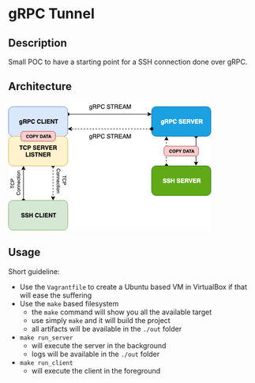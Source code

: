 # gRPC Tunnel

## Description
Small POC to have a starting point for a SSH connection done over gRPC.

## Architecture
![architecture](docs/images/cp-snippets-grpcSSH.png "Architecture")

## Usage

Short guideline:
- Use the `Vagrantfile` to create a Ubuntu based VM in VirtualBox if that will ease the suffering
- Use the `make` based filesystem
    - the `make` command will show you all the available target
    - use simply `make` and it will build the project
    - all artifacts will be available in the `./out` folder
- `make run_server` 
    - will execute the server in the background
    - logs will be available in the `./out` folder
- `make run_client` 
    - will execute the client in the foreground
